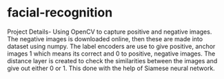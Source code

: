 # facial-recognition
Project Details- Using OpenCV to capture positive and negative images. The negative images is downloaded online, then these are made into dataset using numpy. The label encoders are use to give positive, anchor images 1 which means its correct and 0 to positive, negative images. The distance layer is created to check the similarities between the images and give out either 0 or 1. This done with the help of Siamese neural network.
